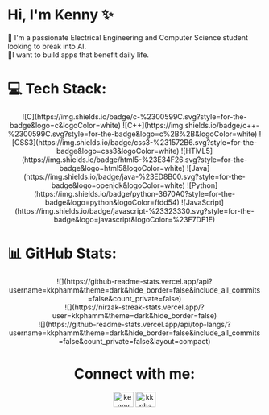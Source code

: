 <h1 align="left">Hi, I'm Kenny ✨</h1>
<p align="left">🧠 I'm a passionate Electrical Engineering and Computer Science student looking to break into AI. <br/>
                 💫I want to build apps that benefit daily life.
</p>

# 💻 Tech Stack:
<div align="center">
![C](https://img.shields.io/badge/c-%2300599C.svg?style=for-the-badge&logo=c&logoColor=white) 
![C++](https://img.shields.io/badge/c++-%2300599C.svg?style=for-the-badge&logo=c%2B%2B&logoColor=white) 
![CSS3](https://img.shields.io/badge/css3-%231572B6.svg?style=for-the-badge&logo=css3&logoColor=white) 
![HTML5](https://img.shields.io/badge/html5-%23E34F26.svg?style=for-the-badge&logo=html5&logoColor=white) 
![Java](https://img.shields.io/badge/java-%23ED8B00.svg?style=for-the-badge&logo=openjdk&logoColor=white) 
![Python](https://img.shields.io/badge/python-3670A0?style=for-the-badge&logo=python&logoColor=ffdd54) 
![JavaScript](https://img.shields.io/badge/javascript-%23323330.svg?style=for-the-badge&logo=javascript&logoColor=%23F7DF1E)
</div>

# 📊 GitHub Stats:
<div align="center">
![](https://github-readme-stats.vercel.app/api?username=kkphamm&theme=dark&hide_border=false&include_all_commits=false&count_private=false)<br/>
![](https://nirzak-streak-stats.vercel.app/?user=kkphamm&theme=dark&hide_border=false)<br/>
![](https://github-readme-stats.vercel.app/api/top-langs/?username=kkphamm&theme=dark&hide_border=false&include_all_commits=false&count_private=false&layout=compact) 
</div>

<!-- Proudly created with GPRM ( https://gprm.itsvg.in ) -->
<h1 align="center">Connect with me:</h1>
<p align="center">
<a href="https://linkedin.com/in/kenny-pham-a49723245" target="blank"><img align="center" src="https://raw.githubusercontent.com/rahuldkjain/github-profile-readme-generator/master/src/images/icons/Social/linked-in-alt.svg" alt="kenny pham" height="30" width="40" /></a>
<a href="https://instagram.com/kkphamm" target="blank"><img align="center" src="https://raw.githubusercontent.com/rahuldkjain/github-profile-readme-generator/master/src/images/icons/Social/instagram.svg" alt="kkphamm" height="30" width="40" /></a>
</p>

